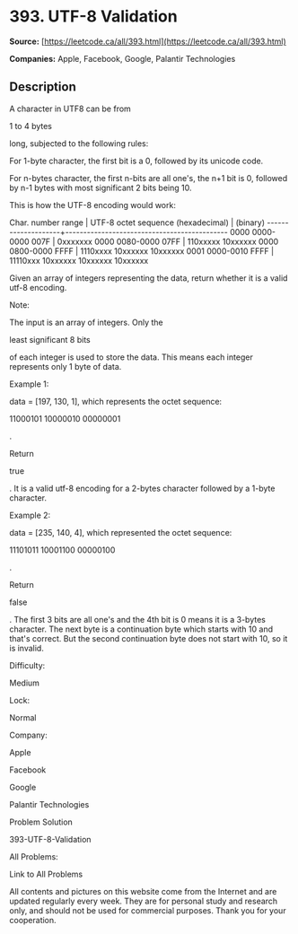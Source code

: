 # 393. UTF-8 Validation

**Source:** [https://leetcode.ca/all/393.html](https://leetcode.ca/all/393.html)

**Companies:** Apple, Facebook, Google, Palantir Technologies

## Description

A character in UTF8 can be from

1 to 4 bytes

long, subjected to the following rules:

For 1-byte character, the first bit is a 0, followed by its unicode code.

For n-bytes character, the first n-bits are all one's, the n+1 bit is 0, followed by n-1
            bytes with most significant 2 bits being 10.

This is how the UTF-8 encoding would work:

Char. number range  |        UTF-8 octet sequence
      (hexadecimal)    |              (binary)
   --------------------+---------------------------------------------
   0000 0000-0000 007F | 0xxxxxxx
   0000 0080-0000 07FF | 110xxxxx 10xxxxxx
   0000 0800-0000 FFFF | 1110xxxx 10xxxxxx 10xxxxxx
   0001 0000-0010 FFFF | 11110xxx 10xxxxxx 10xxxxxx 10xxxxxx

Given an array of integers representing the data, return whether it is a valid utf-8
        encoding.

Note:

The input is an array of integers. Only the

least significant 8 bits

of each integer
        is used to store the data. This means each integer represents only 1 byte of data.

Example 1:

data = [197, 130, 1], which represents the octet sequence:

11000101 10000010 00000001

.

Return

true

.
It is a valid utf-8 encoding for a 2-bytes character followed by a 1-byte character.

Example 2:

data = [235, 140, 4], which represented the octet sequence:

11101011 10001100 00000100

.

Return

false

.
The first 3 bits are all one's and the 4th bit is 0 means it is a 3-bytes character.
The next byte is a continuation byte which starts with 10 and that's correct.
But the second continuation byte does not start with 10, so it is invalid.

Difficulty:

Medium

Lock:

Normal

Company:

Apple

Facebook

Google

Palantir Technologies

Problem Solution

393-UTF-8-Validation

All Problems:

Link to All Problems

All contents and pictures on this website come from the Internet and are updated regularly every week. They are for personal study and research only, and should not be used for commercial purposes. Thank you for your cooperation.

